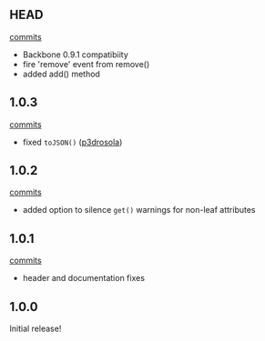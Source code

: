 ## HEAD

[commits](https://github.com/afeld/backbone-nested/compare/v1.0.3...master)

* Backbone 0.9.1 compatibiity
* fire 'remove' event from remove()
* added add() method

## 1.0.3

[commits](https://github.com/afeld/backbone-nested/compare/v1.0.2...v1.0.3)

* fixed `toJSON()` ([p3drosola](https://github.com/afeld/backbone-nested/pull/9))

## 1.0.2

[commits](https://github.com/afeld/backbone-nested/compare/v1.0.1...v1.0.2)

* added option to silence `get()` warnings for non-leaf attributes

## 1.0.1

[commits](https://github.com/afeld/backbone-nested/compare/v1.0.0...v1.0.1)

* header and documentation fixes

## 1.0.0

Initial release!
